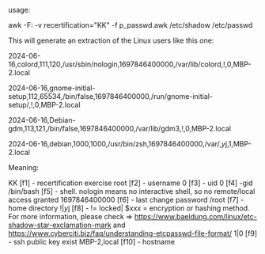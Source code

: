 usage: 

awk -F: -v recertification="KK" -f p_passwd.awk /etc/shadow /etc/passwd

This will generate an extraction of the Linux users like this one:

2024-06-16,colord,111,120,/usr/sbin/nologin,1697846400000,/var/lib/colord,!,0,MBP-2.local

2024-06-16,gnome-initial-setup,112,65534,/bin/false,1697846400000,/run/gnome-initial-setup/,!,0,MBP-2.local

2024-06-16,Debian-gdm,113,121,/bin/false,1697846400000,/var/lib/gdm3,!,0,MBP-2.local

2024-06-16,debian,1000,1000,/usr/bin/zsh,1697846400000,/var/,$y$j,1,MBP-2.local


Meaning:

KK [f1] - recertification exercise
root [f2] - username
0 [f3] - uid
0 [f4] -gid
/bin/bash [f5] - shell. nologin means no interactive shell, so no remote/local access granted
1697846400000 [f6] - last change password
/root [f7] - home directory
!|$y$j [f8] - != locked| $xxx = encryption or hashing method. For more information, please check => https://www.baeldung.com/linux/etc-shadow-star-exclamation-mark and https://www.cyberciti.biz/faq/understanding-etcpasswd-file-format/
1|0 [f9] - ssh public key exist 
MBP-2,local [f10] - hostname
